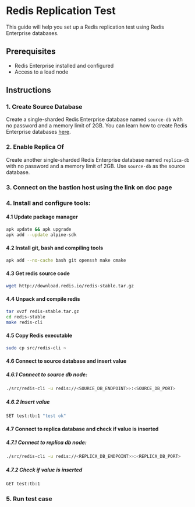 # Redis Replication Test

This guide will help you set up a Redis replication test using Redis Enterprise databases.

## Prerequisites

- Redis Enterprise installed and configured
- Access to a load node

## Instructions

### 1. Create Source Database

Create a single-sharded Redis Enterprise database named `source-db` with no password and a memory limit of 2GB. You can learn how to create Redis Enterprise databases [here](https://docs.redislabs.com/latest/rs/administering/creating-databases/).

### 2. Enable Replica Of

Create another single-sharded Redis Enterprise database named `replica-db` with no password and a memory limit of 2GB. Use `source-db` as the source database.

### 3. Connect on the bastion host using the link on doc page

### 4. Install and configure tools:

#### 4.1 Update package manager
```sh
apk update && apk upgrade 
apk add --update alpine-sdk
```

#### 4.2 Install git, bash and compiling tools
```sh
apk add --no-cache bash git openssh make cmake
```

#### 4.3 Get redis source code
```sh
wget http://download.redis.io/redis-stable.tar.gz
```

#### 4.4 Unpack and compile redis
```sh
tar xvzf redis-stable.tar.gz
cd redis-stable
make redis-cli
```

#### 4.5 Copy Redis executable
```sh
sudo cp src/redis-cli ~
```

#### 4.6 Connect to source database and insert value

##### 4.6.1 Connect to source db node: 
```sh
./src/redis-cli -u redis://<SOURCE_DB_ENDPOINT>>:<SOURCE_DB_PORT>
```

##### 4.6.2 Insert value
```sh
SET test:tb:1 "test ok"
```

#### 4.7 Connect to replica database and check if value is inserted

##### 4.7.1 Connect to replica db node: 
```sh
./src/redis-cli -u redis://<REPLICA_DB_ENDPOINT>>:<REPLICA_DB_PORT>
```

##### 4.7.2 Check if value is inserted
```sh
GET test:tb:1
```

### 5. Run test case ###


